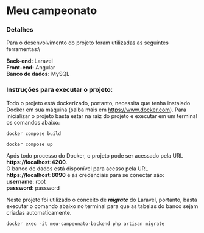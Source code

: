 # Meu campeonato
### Detalhes
Para o desenvolvimento do projeto foram utilizadas as seguintes ferramentas:\

**Back-end:** Laravel\
**Front-end:** Angular\
**Banco de dados:** MySQL

### Instruções para executar o projeto:
Todo o projeto está dockerizado, portanto, necessita que tenha instalado Docker em sua máquina (saiba mais em https://www.docker.com).
Para inicializar o projeto basta estar na raiz do projeto e executar em um terminal os comandos abaixo:

``docker compose build``

``docker compose up``

Após todo processo do Docker, o projeto pode ser acessado pela URL **https://localhost:4200**.\
O banco de dados está disponível para acesso pela URL **https://localhost:8090** e as credenciais para se conectar são:\
**username**: root\
**password**: password

Neste projeto foi utilizado o conceito de ***migrate*** do Laravel, portanto, basta executar o comando abaixo no terminal para que as tabelas do banco sejam criadas automaticamente.

``docker exec -it meu-campeonato-backend php artisan migrate``
